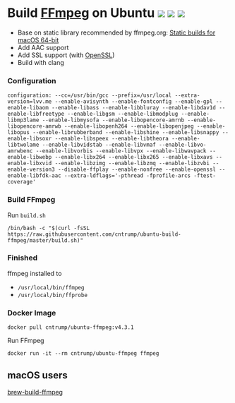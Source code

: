 # Build [FFmpeg](https://ffmpeg.org) on Ubuntu ![](https://img.shields.io/docker/automated/cntrump/ubuntu-ffmpeg) ![](https://img.shields.io/docker/pulls/cntrump/ubuntu-ffmpeg) ![](https://img.shields.io/docker/stars/cntrump/ubuntu-ffmpeg)

- Base on static library recommended by ffmpeg.org: [Static builds for macOS 64-bit](https://evermeet.cx/ffmpeg/)
- Add AAC support
- Add SSL support (with [OpenSSL](https://www.openssl.org))
- Build with clang

### Configuration

`configuration: --cc=/usr/bin/gcc --prefix=/usr/local --extra-version=lvv.me --enable-avisynth --enable-fontconfig --enable-gpl --enable-libaom --enable-libass --enable-libbluray --enable-libdav1d --enable-libfreetype --enable-libgsm --enable-libmodplug --enable-libmp3lame --enable-libmysofa --enable-libopencore-amrnb --enable-libopencore-amrwb --enable-libopenh264 --enable-libopenjpeg --enable-libopus --enable-librubberband --enable-libshine --enable-libsnappy --enable-libsoxr --enable-libspeex --enable-libtheora --enable-libtwolame --enable-libvidstab --enable-libvmaf --enable-libvo-amrwbenc --enable-libvorbis --enable-libvpx --enable-libwavpack --enable-libwebp --enable-libx264 --enable-libx265 --enable-libxavs --enable-libxvid --enable-libzimg --enable-libzmq --enable-libzvbi --enable-version3 --disable-ffplay --enable-nonfree --enable-openssl --enable-libfdk-aac --extra-ldflags='-pthread -fprofile-arcs -ftest-coverage'`

### Build FFmpeg

Run `build.sh`

```shell
/bin/bash -c "$(curl -fsSL https://raw.githubusercontent.com/cntrump/ubuntu-build-ffmpeg/master/build.sh)"
```

### Finished

ffmpeg installed to

- `/usr/local/bin/ffmpeg`
- `/usr/local/bin/ffprobe`

### Docker Image

`docker pull cntrump/ubuntu-ffmpeg:v4.3.1`

Run FFmpeg

`docker run -it --rm cntrump/ubuntu-ffmpeg ffmpeg`

## macOS users

[brew-build-ffmpeg](https://github.com/cntrump/brew-build-ffmpeg)
